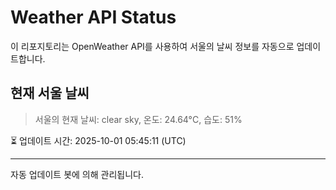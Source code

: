 
# Weather API Status

이 리포지토리는 OpenWeather API를 사용하여 서울의 날씨 정보를 자동으로 업데이트합니다.

## 현재 서울 날씨
> 서울의 현재 날씨: clear sky, 온도: 24.64°C, 습도: 51%

⏳ 업데이트 시간: 2025-10-01 05:45:11 (UTC)

---
자동 업데이트 봇에 의해 관리됩니다.
